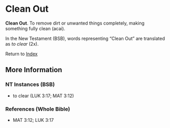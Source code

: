 # Clean Out
**Clean Out**. 
To remove dirt or unwanted things completely, making something fully clean (acai). 




In the New Testament (BSB), words representing “Clean Out” are translated as 
*to clear* (2x). 


Return to [Index](00-Index.md)

## More Information

### NT Instances (BSB)

* to clear (LUK 3:17; MAT 3:12)



### References (Whole Bible)

* MAT 3:12; LUK 3:17



